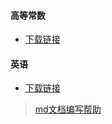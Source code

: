 #### 高等常数
- [下载链接](math/高数1.png)

#### 英语
- [下载链接](english/translation.docx)


> [md文档编写帮助](github-pages-help.md)